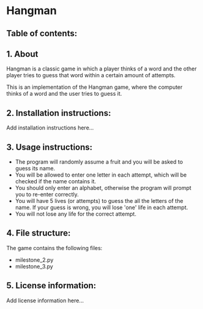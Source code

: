 # Hangman

## Table of contents:

## 1. About

Hangman is a classic game in which a player thinks of a word and the other player tries to guess that word within a certain amount of attempts.

This is an implementation of the Hangman game, where the computer thinks of a word and the user tries to guess it. 

## 2. Installation instructions:

Add installation instructions here...

## 3. Usage instructions:

- The program will randomly assume a fruit and you will be asked to guess its name.
- You will be allowed to enter one letter in each attempt, which will be checked if the name contains it.
- You should only enter an alphabet, otherwise the program will prompt you to re-enter correctly.
- You will have 5 lives (or attempts) to guess the all the letters of the name. If your guess is wrong, you will lose 'one' life in each attempt.
- You will not lose any life for the correct attempt.

## 4. File structure:

The game contains the following files:
- milestone_2.py
- milestone_3.py

## 5. License information:

Add license information here...
